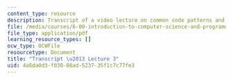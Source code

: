 ```yaml
---
content_type: resource
description: Transcript of a video lecture on common code patterns and iterative programs.
file: /media/courses/6-00-introduction-to-computer-science-and-programming-fall-2008/4a6da0d3f03086ad523735f1c7c77fe3_6-00F08-L03.pdf
file_type: application/pdf
learning_resource_types: []
ocw_type: OCWFile
resourcetype: Document
title: "Transcript \u2013 Lecture 3"
uid: 4a6da0d3-f030-86ad-5237-35f1c7c77fe3
---
```

